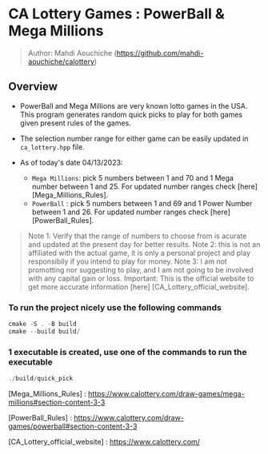 # CA Lottery Games : PowerBall & Mega Millions

> Author: Mahdi Aouchiche (<https://github.com/mahdi-aouchiche/calottery>)

## Overview

* PowerBall and Mega Millions are very known lotto games in the USA. This program generates random quick picks to play for both games given present rules of the games.
* The selection number range for either game can be easily updated in `ca_lottery.hpp` file.

* As of today's date 04/13/2023:
  * `Mega Millions`: pick 5 numbers between 1 and 70 and 1 Mega number between 1 and 25. For updated number ranges check [here] [Mega_Millions_Rules].
  * `PowerBall`    : pick 5 numbers between 1 and 69 and 1 Power Number between 1 and 26. For updated number ranges check [here] [PowerBall_Rules].

> Note 1: Verify that the range of numbers to choose from is acurate and updated at the present day for better results.
> Note 2: this is not an affiliated with the actual game, it is only a personal project and play responsibily if you intend to play for money.
> Note 3: I am not promotting nor suggesting to play, and I am not going to be involved with any capital gain or loss.
> Important: This is the official website to get more accurate information [here] [CA_Lottery_official_website].

### To run the project nicely use the following commands

```c++
cmake -S . -B build
cmake --build build/ 
```

### 1 executable is created, use one of the commands to run the executable

```c++
./build/quick_pick
```

[Mega_Millions_Rules] : <https://www.calottery.com/draw-games/mega-millions#section-content-3-3>

[PowerBall_Rules] : <https://www.calottery.com/draw-games/powerball#section-content-3-3>

[CA_Lottery_official_website] : <https://www.calottery.com/>
